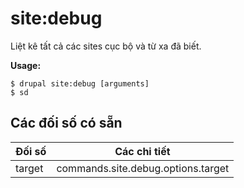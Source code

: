 # site:debug
Liệt kê tất cả các sites cục bộ và từ xa đã biết.

**Usage:**
```
$ drupal site:debug [arguments] 
$ sd  
```

## Các đối số có sẵn
Đối số | Các chi tiết
---------|-------------
target | commands.site.debug.options.target
